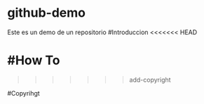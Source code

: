 # github-demo
Este es un demo de un repositorio
#Introduccion
<<<<<<< HEAD

#How To
=======
>>>>>>> add-copyright

#Copyrihgt